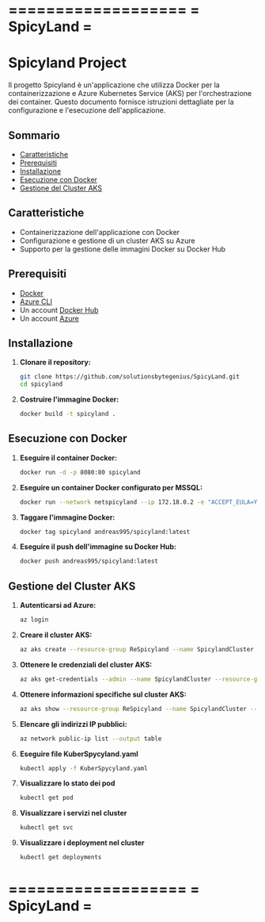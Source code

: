 ===================
=   SpicyLand     =
===================

# Spicyland Project

Il progetto Spicyland è un'applicazione che utilizza Docker per la containerizzazione e Azure Kubernetes Service (AKS) per l'orchestrazione dei container. Questo documento fornisce istruzioni dettagliate per la configurazione e l'esecuzione dell'applicazione.

## Sommario

- [Caratteristiche](#caratteristiche)
- [Prerequisiti](#prerequisiti)
- [Installazione](#installazione)
- [Esecuzione con Docker](#esecuzione-con-docker)
- [Gestione del Cluster AKS](#gestione-del-cluster-aks)

## Caratteristiche

- Containerizzazione dell'applicazione con Docker
- Configurazione e gestione di un cluster AKS su Azure
- Supporto per la gestione delle immagini Docker su Docker Hub

## Prerequisiti

- [Docker](https://www.docker.com/get-started)
- [Azure CLI](https://docs.microsoft.com/it-it/cli/azure/install-azure-cli)
- Un account [Docker Hub](https://hub.docker.com/)
- Un account [Azure](https://azure.microsoft.com/)

## Installazione

1. **Clonare il repository:**

    ```bash
    git clone https://github.com/solutionsbytegenius/SpicyLand.git
    cd spicyland
    ```

2. **Costruire l'immagine Docker:**

    ```bash
    docker build -t spicyland .
    ```

## Esecuzione con Docker

1. **Eseguire il container Docker:**

    ```bash
    docker run -d -p 8080:80 spicyland
    ```

2. **Eseguire un container Docker configurato per MSSQL:**

    ```bash
    docker run --network netspicyland --ip 172.18.0.2 -e "ACCEPT_EULA=Y" -e "MSSQL_SA_PASSWORD=SistemiCloud2023@" -e "MSSQL_PID=Evaluation" -p 27123:1433 -v C:\Images\:/app/wwwroot/Images1 --name dbspicyland --hostname dbspicyland -d mcr.microsoft.com/mssql/server:2022-preview-ubuntu-22.04
    ```

3. **Taggare l'immagine Docker:**

    ```bash
    docker tag spicyland andreas995/spicyland:latest
    ```

4. **Eseguire il push dell'immagine su Docker Hub:**

    ```bash
    docker push andreas995/spicyland:latest
    ```

## Gestione del Cluster AKS

1. **Autenticarsi ad Azure:**

    ```bash
    az login
    ```

2. **Creare il cluster AKS:**

    ```bash
    az aks create --resource-group ReSpicyland --name SpicylandCluster --node-count 2 --node-vm-size "Standard_B2s" --enable-addons monitoring --generate-ssh-keys
    ```

3. **Ottenere le credenziali del cluster AKS:**

    ```bash
    az aks get-credentials --admin --name SpicylandCluster --resource-group ReSpicyland
    ```

4. **Ottenere informazioni specifiche sul cluster AKS:**

    ```bash
    az aks show --resource-group ReSpicyland --name SpicylandCluster --query "addonProfiles.httpApplicationRouting.config.HTTPApplicationRoutingZoneName" -o table
    ```

5. **Elencare gli indirizzi IP pubblici:**

    ```bash
    az network public-ip list --output table
    ```

6. **Eseguire file KuberSpycyland.yaml**

    ```bash
    kubectl apply -f KuberSpycyland.yaml
    ```

7. **Visualizzare lo stato dei pod**

    ```bash
    kubectl get pod
    ```
8. **Visualizzare i servizi nel cluster**

    ```bash
    kubectl get svc
    ```
    
9. **Visualizzare i deployment nel cluster**

    ```bash
    kubectl get deployments
    ```
    
===================
=   SpicyLand     =
===================
